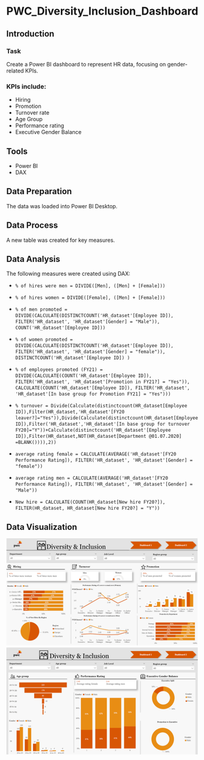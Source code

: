 # PWC_Diversity_Inclusion_Dashboard
## Introduction
### Task 
Create a Power BI dashboard to represent HR data, focusing on gender-related KPIs.

### KPIs include:

- Hiring
- Promotion
- Turnover rate
- Age Group
- Performance rating
- Executive Gender Balance

## Tools
- Power BI
- DAX
## Data Preparation
The data was loaded into Power BI Desktop.

## Data Process
A new table was created for key measures.
## Data Analysis
The following measures were created using DAX:
-     % of hires were men = DIVIDE([Men], ([Men] + [Female]))
-     % of hires women = DIVIDE([Female], ([Men] + [Female]))
-     % of men promoted = DIVIDE(CALCULATE(DISTINCTCOUNT('HR_dataset'[Employee ID]), FILTER('HR_dataset', 'HR_dataset'[Gender] = "Male")), COUNT('HR_dataset'[Employee ID]))
-     % of women promoted = DIVIDE(CALCULATE(DISTINCTCOUNT('HR_dataset'[Employee ID]), FILTER('HR_dataset', 'HR_dataset'[Gender] = "female")), DISTINCTCOUNT('HR_dataset'[Employee ID]) )
-     % of employees promoted (FY21) = DIVIDE(CALCULATE(COUNT('HR_dataset'[Employee ID]), FILTER('HR_dataset', 'HR_dataset'[Promotion in FY21?] = "Yes")), CALCULATE(COUNT('HR_dataset'[Employee ID]), FILTER('HR_dataset', 'HR_dataset'[In base group for Promotion FY21] = "Yes")))  
-     % turnover = Divide(Calculate(distinctcount(HR_dataset[Employee ID]),Filter(HR_dataset,'HR_dataset'[FY20 leaver?]="Yes")),Divide(Calculate(distinctcount(HR_dataset[Employee ID]),Filter('HR_dataset','HR_dataset'[In base group for turnover FY20]="Y"))+Calculate(distinctcount('HR_dataset'[Employee ID]),Filter(HR_dataset,NOT(HR_dataset[Department @01.07.2020] =BLANK()))),2))
-     average rating female = CALCULATE(AVERAGE('HR_dataset'[FY20 Performance Rating]), FILTER('HR_dataset', 'HR_dataset'[Gender] = "female"))
-     average rating men = CALCULATE(AVERAGE('HR_dataset'[FY20 Performance Rating]), FILTER('HR_dataset', 'HR_dataset'[Gender] = "Male"))
-     New hire = CALCULATE(COUNT(HR_dataset[New hire FY20?]), FILTER(HR_dataset, HR_dataset[New hire FY20?] = "Y"))
## Data Visualization
![dashboard1](https://github.com/SorathF/PWC_Diversity_Inclusion_Dashboard/blob/f29ae508d926b532f79fa0e7e00065f63e2f94e3/Dashboard%201.png)
![dashboard2](https://github.com/SorathF/PWC_Diversity_Inclusion_Dashboard/blob/f29ae508d926b532f79fa0e7e00065f63e2f94e3/Dashboard%202.png)
